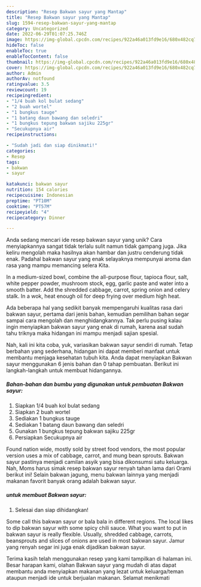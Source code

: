 ```yaml
---
description: "Resep Bakwan sayur yang Mantap"
title: "Resep Bakwan sayur yang Mantap"
slug: 1594-resep-bakwan-sayur-yang-mantap
category: Uncategorized
date: 2022-06-29T01:07:25.746Z
image: https://img-global.cpcdn.com/recipes/922a46a013fd9e16/680x482cq70/bakwan-sayur-foto-resep-utama.jpg
hideToc: false
enableToc: true
enableTocContent: false
thumbnail: https://img-global.cpcdn.com/recipes/922a46a013fd9e16/680x482cq70/bakwan-sayur-foto-resep-utama.jpg
cover: https://img-global.cpcdn.com/recipes/922a46a013fd9e16/680x482cq70/bakwan-sayur-foto-resep-utama.jpg
author: Admin
authorAv: notfound
ratingvalue: 3.5
reviewcount: 19
recipeingredient:
- "1/4 buah kol bulat sedang"
- "2 buah wortel"
- "1 bungkus tauge"
- "1 batang daun bawang dan seledri"
- "1 bungkus tepung bakwan sajiku 225gr"
- "Secukupnya air"
recipeinstructions:

- "Sudah jadi dan siap dinikmati!"
categories:
- Resep
tags:
- bakwan
- sayur

katakunci: bakwan sayur 
nutrition: 154 calories
recipecuisine: Indonesian
preptime: "PT10M"
cooktime: "PT57M"
recipeyield: "4"
recipecategory: Dinner

---
```





Anda sedang mencari ide resep bakwan sayur yang unik? Cara menyiapkannya sangat tidak terlalu sulit namun tidak gampang juga. Jika keliru mengolah maka hasilnya akan hambar dan justru cenderung tidak enak. Padahal bakwan sayur yang enak selayaknya mempunyai aroma dan rasa yang mampu memancing selera Kita.





In a medium-sized bowl, combine the all-purpose flour, tapioca flour, salt, white pepper powder, mushroom stock, egg, garlic paste and water into a smooth batter. Add the shredded cabbage, carrot, spring onion and celery stalk. In a wok, heat enough oil for deep frying over medium high heat.

Ada beberapa hal yang sedikit banyak mempengaruhi kualitas rasa dari bakwan sayur, pertama dari jenis bahan, kemudian pemilihan bahan segar sampai cara mengolah dan menghidangkannya. Tak perlu pusing kalau ingin menyiapkan bakwan sayur yang enak di rumah, karena asal sudah tahu triknya maka hidangan ini mampu menjadi sajian spesial.






Nah, kali ini kita coba, yuk, variasikan bakwan sayur sendiri di rumah. Tetap berbahan yang sederhana, hidangan ini dapat memberi manfaat untuk membantu menjaga kesehatan tubuh kita. Anda dapat menyiapkan Bakwan sayur menggunakan 6 jenis bahan dan 0 tahap pembuatan. Berikut ini langkah-langkah untuk membuat hidangannya.

<!--inarticleads1-->

##### Bahan-bahan dan bumbu yang digunakan untuk pembuatan Bakwan sayur:

1. Siapkan 1/4 buah kol bulat sedang
1. Siapkan 2 buah wortel
1. Sediakan 1 bungkus tauge
1. Sediakan 1 batang daun bawang dan seledri
1. Gunakan 1 bungkus tepung bakwan sajiku 225gr
1. Persiapkan Secukupnya air


Found nation wide, mostly sold by street food vendors, the most popular version uses a mix of cabbage, carrot, and mung bean sprouts. Bakwan sayur pastinya menjadi camilan asyik yang bisa dikonsumsi satu keluarga. Nah, Moms harus simak resep bakwan sayur renyah tahan lama dari Orami berikut ini! Selain bakwan jagung, menu bakwan lainnya yang menjadi makanan favorit banyak orang adalah bakwan sayur. 

<!--inarticleads2-->

#####  untuk membuat Bakwan sayur:


1. Selesai dan siap dihidangkan!

Some call this bakwan sayur or bala bala in different regions. The local likes to dip bakwan sayur with some spicy chili sauce. What you want to put in bakwan sayur is really flexible. Usually, shredded cabbage, carrots, beansprouts and slices of onions are used in most bakwan sayur. Jamur yang renyah segar ini juga enak dijadikan bakwan sayur. 

Terima kasih telah menggunakan resep yang kami tampilkan di halaman ini. Besar harapan kami, olahan Bakwan sayur yang mudah di atas dapat membantu anda menyiapkan makanan yang lezat untuk keluarga/teman ataupun menjadi ide untuk berjualan makanan. Selamat menikmati
